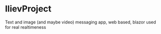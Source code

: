 # IlievProject

Text and image (and maybe video) messaging app, web based, blazor used for real realtimeness 
